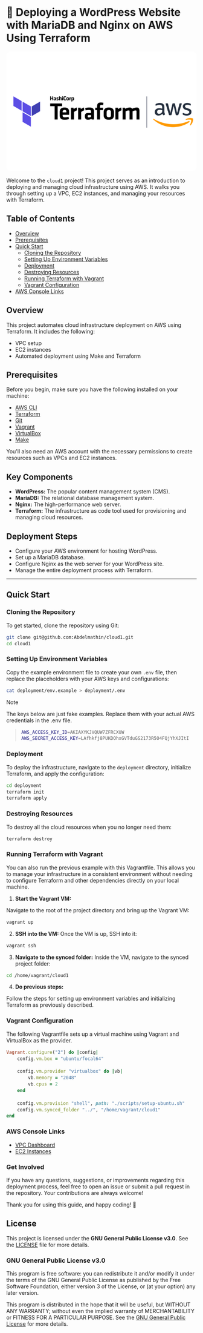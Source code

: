 # 🚀 Deploying a WordPress Website with MariaDB and Nginx on AWS Using Terraform

<p align="center">
    <a href="" target="_blank">
        <img style="border-radius: 10px;" src="docs/assets/img/banner.png" width="" alt="Terraform + AWS" />
    </a>
</p>

Welcome to the `cloud1` project! This project serves as an introduction to deploying and managing cloud infrastructure using AWS. It walks you through setting up a VPC, EC2 instances, and managing your resources with Terraform.

## Table of Contents
- [Overview](#overview)
- [Prerequisites](#prerequisites)
- [Quick Start](#quick-start)
  - [Cloning the Repository](#cloning-the-repository)
  - [Setting Up Environment Variables](#setting-up-environment-variables)
  - [Deployment](#deployment)
  - [Destroying Resources](#destroying-resources)
  - [Running Terraform with Vagrant](#running-terraform-with-vagrant)
  - [Vagrant Configuration](#vagrant-configuration)
- [AWS Console Links](#aws-console-links)

## Overview

This project automates cloud infrastructure deployment on AWS using Terraform. It includes the following:
- VPC setup
- EC2 instances
- Automated deployment using Make and Terraform

## Prerequisites

Before you begin, make sure you have the following installed on your machine:
- [AWS CLI](https://aws.amazon.com/cli/)
- [Terraform](https://www.terraform.io/)
- [Git](https://git-scm.com/)
- [Vagrant](https://www.vagrantup.com/)
- [VirtualBox](https://www.virtualbox.org/)
- [Make](https://www.gnu.org/software/make/)

You'll also need an AWS account with the necessary permissions to create resources such as VPCs and EC2 instances.

## Key Components
- **WordPress:** The popular content management system (CMS).
- **MariaDB:** The relational database management system.
- **Nginx:** The high-performance web server.
- **Terraform:** The infrastructure as code tool used for provisioning and managing cloud resources.

## Deployment Steps
- Configure your AWS environment for hosting WordPress.
- Set up a MariaDB database.
- Configure Nginx as the web server for your WordPress site.
- Manage the entire deployment process with Terraform.

---

## Quick Start

### Cloning the Repository

To get started, clone the repository using Git:

```bash
git clone git@github.com:Abdelmathin/cloud1.git
cd cloud1
```

### Setting Up Environment Variables

Copy the example environment file to create your own `.env` file, then replace the placeholders with your AWS keys and configurations:

```bash
cat deployment/env.example > deployment/.env
```

> [!NOTE]  
> The keys below are just fake examples. Replace them with your actual AWS credentials in the .env file.

> ```bash
> AWS_ACCESS_KEY_ID=AKIAXYKJVQUW7ZFRCXUW
> AWS_SECRET_ACCESS_KEY=LAfhkfj8PUKDOhxGVTduGS2173R5O4FQjYhXJItI
> ```

### Deployment

To deploy the infrastructure, navigate to the `deployment` directory, initialize Terraform, and apply the configuration:

```bash
cd deployment
terraform init
terraform apply
```

### Destroying Resources

To destroy all the cloud resources when you no longer need them:

```bash
terraform destroy
```

### Running Terraform with Vagrant

You can also run the previous example with this Vagrantfile. This allows you to manage your infrastructure in a consistent environment without needing to configure Terraform and other dependencies directly on your local machine.

1. **Start the Vagrant VM:**

Navigate to the root of the project directory and bring up the Vagrant VM:

```bash
vagrant up
```

2. **SSH into the VM:**
Once the VM is up, SSH into it:

```bash
vagrant ssh
```

3. **Navigate to the synced folder:**
Inside the VM, navigate to the synced project folder:

```bash
cd /home/vagrant/cloud1
```

4. **Do previous steps:**

Follow the steps for setting up environment variables and initializing Terraform as previously described.

### Vagrant Configuration

The following Vagrantfile sets up a virtual machine using Vagrant and VirtualBox as the provider.

```ruby
Vagrant.configure("2") do |config|
    config.vm.box = "ubuntu/focal64"

    config.vm.provider "virtualbox" do |vb|
        vb.memory = "2048"
        vb.cpus = 2
    end

    config.vm.provision "shell", path: "./scripts/setup-ubuntu.sh"
    config.vm.synced_folder "../", "/home/vagrant/cloud1"
end
```

### AWS Console Links

- [VPC Dashboard](https://us-west-2.console.aws.amazon.com/vpcconsole/home?region=us-west-2#Home)
- [EC2 Instances](https://us-west-2.console.aws.amazon.com/ec2/home?region=us-west-2#Instances:instanceState=running)

### Get Involved
If you have any questions, suggestions, or improvements regarding this deployment process, feel free to open an issue or submit a pull request in the repository. Your contributions are always welcome!

Thank you for using this guide, and happy coding! 🎉

## License

This project is licensed under the **GNU General Public License v3.0**. See the [LICENSE](LICENSE) file for more details.

### GNU General Public License v3.0

This program is free software: you can redistribute it and/or modify it under the terms of the GNU General Public License as published by the Free Software Foundation, either version 3 of the License, or (at your option) any later version.

This program is distributed in the hope that it will be useful, but WITHOUT ANY WARRANTY; without even the implied warranty of MERCHANTABILITY or FITNESS FOR A PARTICULAR PURPOSE. See the [GNU General Public License](https://www.gnu.org/licenses/) for more details.


<!--
# cloud1
This project is an introduction to cloud servers

## VPC dashboard

https://us-west-2.console.aws.amazon.com/vpcconsole/home?region=us-west-2#Home:

## Instances

https://us-west-2.console.aws.amazon.com/ec2/home?region=us-west-2#Instances:instanceState=running

## Get Started:

```bash
git clone git@github.com:Abdelmathin/cloud1.git
```

```bash
cd cloud1
```

```bash
cat deployment/env.example > deployment/.env # dir hna l keys dyawlk
```

```bash
make
```

## apply:

```bash
cd deployment
```

```bash
terraform init
```

```bash
terraform apply
```

## destroy:

```bash
terraform destroy
```
-->



